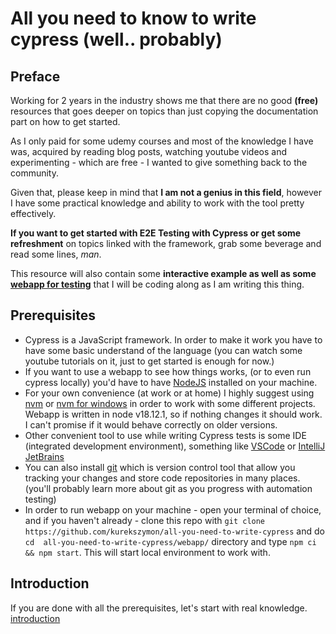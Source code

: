 # All you need to know to write cypress (well.. probably)

## Preface 

Working for 2 years in the industry shows me that there are no good <strong>(free)</strong> resources that goes deeper on topics than just copying the documentation part on how to get started. 

As I only paid for some udemy courses and most of the knowledge I have was, acquired by reading blog posts, watching youtube videos and experimenting - which are free - I wanted to give something back to the community.

Given that, please keep in mind that <strong>I am not a genius in this field</strong>, however I have some practical knowledge and ability to work with the tool pretty effectively. 

<strong>If you want to get started with E2E Testing with Cypress or get some refreshment</strong> on topics linked with the framework, grab some beverage and read some lines, <em>man</em>.

This resource will also contain some <strong>interactive example as well as some [webapp for testing](./webapp/package.json)</strong> that I will be coding along as I am writing this thing.

## Prerequisites 

- Cypress is a JavaScript framework. In order to make it work you have to have some basic understand of the language (you can watch some youtube tutorials on it, just to get started is enough for now.)
- If you want to use a webapp to see how things works, (or to even run cypress locally) you'd have to have [NodeJS](https://nodejs.org/en/) installed on your machine.
- For your own convenience (at work or at home) I highly suggest using [nvm](https://github.com/nvm-sh/nvm) or [nvm for windows](https://github.com/coreybutler/nvm-windows) in order to work with some different projects. Webapp is written in node v18.12.1, so if nothing changes it should work. I can't promise if it would behave correctly on older versions.
- Other convenient tool to use while writing Cypress tests is some IDE (integrated development environment), something like [VSCode](https://code.visualstudio.com/) or [IntelliJ JetBrains](https://www.jetbrains.com/help/idea/javascript-specific-guidelines.html)
- You can also install [git](https://git-scm.com/downloads) which is version control tool that allow you tracking your changes and store code repositories in many places. (you'll probably learn more about git as you progress with automation testing)
- In order to run webapp on your machine - open your terminal of choice, and if you haven't already - clone this repo with `git clone https://github.com/kurekszymon/all-you-need-to-write-cypress` and do `cd  all-you-need-to-write-cypress/webapp/` directory and type `npm ci && npm start`. This will start local environment to work with.

## Introduction

If you are done with all the prerequisites, let's start with real knowledge. 
[introduction](./1-Introduction/README.md)
